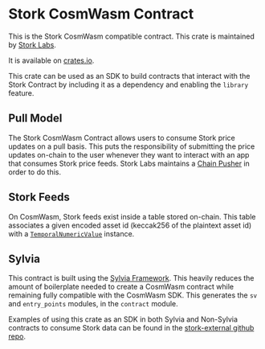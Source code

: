 # Stork CosmWasm Contract

This is the Stork CosmWasm compatible contract. This crate is maintained by [Stork Labs](https://stork.network).

It is available on [crates.io](https://crates.io/crates/stork-cw).

This crate can be used as an SDK to build contracts that interact with the Stork Contract by including it as a dependency and enabling the `library` feature.

## Pull Model

The Stork CosmWasm Contract allows users to consume Stork price updates on a pull basis. This puts the responsibility of submitting the price updates on-chain to the user whenever they want to interact with an app that consumes Stork price feeds. Stork Labs maintains a [Chain Pusher](https://github.com/Stork-Oracle/stork-external/blob/main/apps/chain_pusher/README.md) in order to do this.

## Stork Feeds

On CosmWasm, Stork feeds exist inside a table stored on-chain. This table associates a given encoded asset id (keccak256 of the plaintext asset id) with a [`TemporalNumericValue`](./src/temporal_numeric_value.rs) instance.

## Sylvia

This contract is built using the [Sylvia Framework](https://github.com/CosmWasm/sylvia). This heavily reduces the amount of boilerplate needed to create a CosmWasm contract while remaining fully compatible with the CosmWasm SDK. This generates the `sv` and `entry_points` modules, in the `contract` module.

Examples of using this crate as an SDK in both Sylvia and Non-Sylvia contracts to consume Stork data can be found in the [stork-external github repo](https://github.com/stork-oracle/stork-external/tree/main/chains/cosmwasm/examples).
